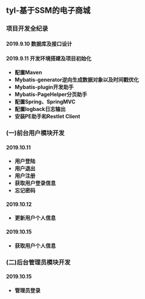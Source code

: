 ## tyl-基于SSM的电子商城
### 项目开发全纪录
#### 2019.9.10 数据库及接口设计
#### 2019.9.11 开发环境搭建及项目初始化
- **配置Maven**
- **Mybatis-generator逆向生成数据对象以及时间戳优化**
- **Mybatis-plugin开发助手**
- **Mybatis-PageHelper分页助手**
- **配置Spring、SpringMVC**
- **配置logback日志输出**
- **安装PE助手和Restlet Client**
###  (一)前台用户模块开发
#### 2019.10.11
- **用户登陆**
- **用户退出**
- **用户注册**
- **获取用户登录信息**
- **忘记密码**
#### 2019.10.12
- **更新用户个人信息**
#### 2019.10.15
- **获取用户个人信息**
### (二)后台管理员模块开发
#### 2019.10.15
- **管理员登录**